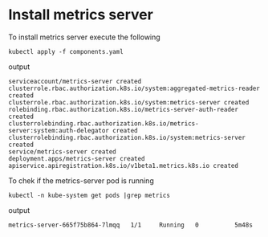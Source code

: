 # Install metrics server

To install metrics server execute the following

```shell
kubectl apply -f components.yaml 
```

output

```shell
serviceaccount/metrics-server created
clusterrole.rbac.authorization.k8s.io/system:aggregated-metrics-reader created
clusterrole.rbac.authorization.k8s.io/system:metrics-server created
rolebinding.rbac.authorization.k8s.io/metrics-server-auth-reader created
clusterrolebinding.rbac.authorization.k8s.io/metrics-server:system:auth-delegator created
clusterrolebinding.rbac.authorization.k8s.io/system:metrics-server created
service/metrics-server created
deployment.apps/metrics-server created
apiservice.apiregistration.k8s.io/v1beta1.metrics.k8s.io created
```



To chek if the metrics-server pod is running 

```shell
kubectl -n kube-system get pods |grep metrics
```

output

```shell
metrics-server-665f75b864-7lmqq   1/1     Running   0          5m48s
```



